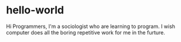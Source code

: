 # hello-world
Hi Programmers,
I'm a sociologist who are learning to program. I wish computer does all the boring repetitive work for me in the furture.
